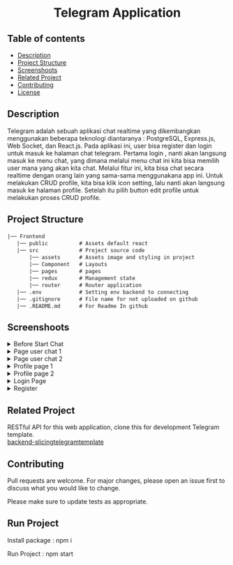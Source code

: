<h1 align="center">Telegram Application</h1>

## Table of contents
- [Description](#Description)
- [Project Structure](#Project)
- [Screenshoots](#Screenshoot)
- [Related Project](#Related-Project)
- [Contributing](#Contributing)
- [License](#License)


## Description
Telegram adalah sebuah aplikasi chat realtime yang dikembangkan menggunakan beberapa teknologi diantaranya : PostgreSQL, Express.js, Web Socket, dan React.js. Pada aplikasi ini, user bisa register dan login untuk masuk ke halaman chat telegram. Pertama login , nanti akan langsung masuk ke menu chat, yang dimana melalui menu chat ini kita bisa memilih user mana yang akan kita chat. Melalui fitur ini, kita bisa chat secara realtime dengan orang lain yang sama-sama menggunakana app ini. Untuk melakukan CRUD profile, kita bisa klik icon setting, lalu nanti akan langsung masuk ke halaman profile. Setelah itu pilih button edit profile untuk melakukan proses CRUD profile.

## Project Structure

```
|── Frontend
   |── public          # Assets default react
   |── src             # Project source code
       |── assets      # Assets image and styling in project
       |── Component   # Layouts
       |── pages       # pages
       |── redux       # Management state
       |── router      # Router application
   |── .env            # Setting env backend to connecting   
   |── .gitignore      # File name for not uploaded on github
   |── .README.md      # For Readme In github
```

## Screenshoots
<details>
  <summary>
    Before Start Chat
  </summary>
<img src="/Frontend/ss/chatBefore.png" alt="before chat" />
</details>

<details>
  <summary>
    Page user chat 1
  </summary>
<img src="/Frontend/ss/lamanChat.png" alt="Laman chat" />
</details>

<details>
  <summary>
    Page user chat 2
  </summary>
<img src="/Frontend/ss/lamanChat2.png" alt="Laman chat" />
</details>

<details>
  <summary>
    Profile page 1
  </summary>
<img src="/Frontend/ss/profileGet.png" alt="profile Page" />
</details>

<details>
  <summary>
    Profile page 2
  </summary>
<img src="/Frontend/ss/profile.png" alt="profile Page" />
</details>

<details>
  <summary>
    Login Page
  </summary>
<img src="/Frontend/ss/login.png" alt="login" />
</details>

<details>
  <summary>
   Register
  </summary>
<img src="/Frontend/ss/register.png" alt="Register" />
</details>


## Related Project
RESTful API for this web application, clone this for development Telegram template.\
[backend-slicingtelegramtemplate](https://github.com/taufikrmdhan/backend_chatTelegram)

## Contributing
Pull requests are welcome. For major changes, please open an issue first to discuss what you would like to change.

Please make sure to update tests as appropriate.

## Run Project
Install package : npm i

Run Project : npm start